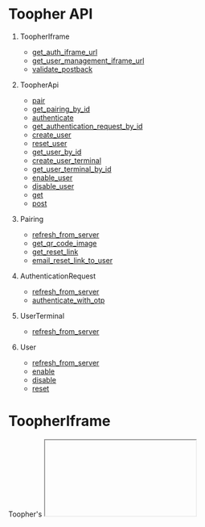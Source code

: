 Toopher API
===

1. ToopherIframe
    * [get\_auth\_iframe\_url](#get\_auth\_iframe\_url)
    * [get\_user\_management\_iframe\_url](#get\_user\_management\_iframe\_url)
    * [validate\_postback](#validate\_postback)

2. ToopherApi
    * [pair](#pair)
    * [get\_pairing\_by\_id](#get\_pairing\_by\_id)
    * [authenticate](#authenticate)
    * [get\_authentication\_request\_by\_id](#get\_authentication\_request\_by\_id)
    * [create\_user](#create\_user)
    * [reset\_user](#reset\_user)
    * [get\_user\_by\_id](#get\_user\_by\_id)
    * [create\_user\_terminal](#create\_user\_terminal)
    * [get\_user\_terminal\_by\_id](#get\_user\_terminal\_by\_id)
    * [enable\_user](#enable\_user)
    * [disable\_user](#disable\_user)
    * [get](#get)
    * [post](#post)

3. Pairing
    * [refresh\_from\_server](#refresh\_from\_server)
    * [get\_qr\_code\_image](#get\_qr\_code\_image)
    * [get\_reset\_link](#get\_reset\_link)
    * [email\_reset\_link\_to\_user](#email\_reset\_link\_to\_user)

4. AuthenticationRequest
    * [refresh\_from\_server](#refresh\_from\_server)
    * [authenticate\_with\_otp](#authenticate\_with\_otp)

5. UserTerminal
    * [refresh\_from\_server](#refresh\_from\_server)

6. User
    * [refresh\_from\_server](#refresh\_from\_server)
    * [enable](#enable)
    * [disable](#disable)
    * [reset](#reset)


# ToopherIframe

Toopher's <iframe>-based authentication flow is the simplest way for web developers to integrate Toopher Two-Factor Authentication into an application. The iframe-based authentication flow works by inserting an <iframe> element into the HTML displayed to the user after a successful username/password validation (but before they are actually logged-in to the service).

#### Attributes
| Name | Format |
| -----: | :----- |
| secret | string |
| client | OAuth1 Client object |
| base_uri | string |

### get\_auth\_iframe\_url

Retrieves an OAuth-signed combined pairing and authentication IFrame URL.

#### Arguments
| Name | | Format |
| -----: | :----- | :----- | :--- |
| username | required | string | |
| reset_email | required | string | |
| request_token | required | string | |
| action_name | optional | string | default is 'Log In'|
| requester_metadata | optional | string | default is None|
| **kwargs | optional | dict | |

#### Example
```python
# Create an instance of ToopherIframe
api.get_auth_iframe_url('username@yourservice.com', 'reset_email@yourservice.com', 'request_token')
```

### get\_user\_management\_iframe\_url

Retrieves OAuth-signed pairing IFrame URL.
#### Arguments
| Name | | Format |
| -----: | :----- | :----- |
| username | required | string |
| reset_email | required | string |
| **kwargs | optional | dict |

#### Example
```python
# Create an instance of ToopherIframe
api.get_user_management_iframe_url('username@yourservice.com', 'reset_email@yourservice.com')
```

### validate\_postback(data, request_token=None, **kwargs)

Validates authentication request from IFrame.
#### Arguments
| Name | | Format |
| -----: | :----- | :----- | :---- |
| username | required | string | |
| data | required | dict | |
| request_token | optional | string | default is None |
| **kwargs | optional | dict | |

#### Example
```python
data = {
    'timestamp': 'timestamp',
    'session_token': 'session_token',
    'toopher_sig': 'your_toopher_sig'
}
# Create an instance of ToopherIframe
api.validate_postback(data, 'request_token')
```

# ToopherApi

## pair

```python
api.pair(username, phrase_or_num=None, **kwargs)
```

Pairing using pairing phrase, phone number or QR code.

## authenticate

```python
api.authenticate(id_or_username, terminal, action_name=None, **kwargs)
```

Authenticate pairing with username or pairing ID.

## create\_user

```python
api.create_user(username, **kwargs)
```

Create user with username.

## create\_user\_terminal

```python
api.create_user_terminal(username, terminal_name, requester_terminal_id, **kwargs)
```

Create terminal for user with username.

# ApiRawRequester

## get

```python
api.advanced.raw.get(endpoint, **kwargs)
```

## post

```python
api.advanced.raw.post(endpoint, **kwargs)
```

# PairingFinder

## get\_by\_id

```python
api.advanced.pairing_finder.get_by_id(pairing_id)
```

Retrieve pairing by pairing ID.

# Pairing

## refresh\_from\_server

```python
pairing.refresh_from_server(api)
```

Update pairing from server.

## get\_qr\_code\_image

```python
pairing.get_qr_code_image(api)
```

Retrieve QR code image for pairing.

## get\_reset\_link

```python
pairing.get_reset_link(api, **kwargs)
```

Retrieve pairing reset link for user to reset their pairing.

## email\_reset\_link\_to\_user

```python
pairing.email_reset_link_to_user(api, email, **kwargs)
```

Email pairing reset link to user.

# AuthenticationRequestFinder

## get\_by\_id

```python
api.advanced.authentication_request_finder.get_by_id(authentication_request_id)
```

Retrieve authentication request by authentication request ID.

# AuthenticationRequest

## refresh\_from\_server

```python
authentication_request.refresh_from_server(api)
```

Update authentication request from server.

## authenticate\_with\_otp

```python
authentication_request.authenticate_with_otp(api, otp, **kwargs)
```

Authenticate authentication request with one-time password (OTP).

# UserTerminalFinder

## get\_by\_id

```python
api.advanced.user_terminal_finder.get_by_id(terminal_id)
```

Retrieve terminal by terminal ID.

# UserTerminal

## refresh\_from\_server

```python
user_terminal.refresh_from_server(api)
```

Update user terminal from server.

# UserFinder

## get\_by\_id

```python
api.advanced.user_finder.get_by_id(user_id)
```

Retrieve user by user ID.

## get\_by\_name

```python
api.advanced.user_finder.get_by_name(username)
```

Retrieve user by user name.

# User

## refresh\_from\_server

```python
user.refresh_from_server(api)
```

Update user from server.

## enable

```python
user.enable(api)
```

Enable Toopher for the user.

## disable

```python
user.disable(api)
```

Disable Toopher for the user.

## reset

```python
user.reset(api)
```